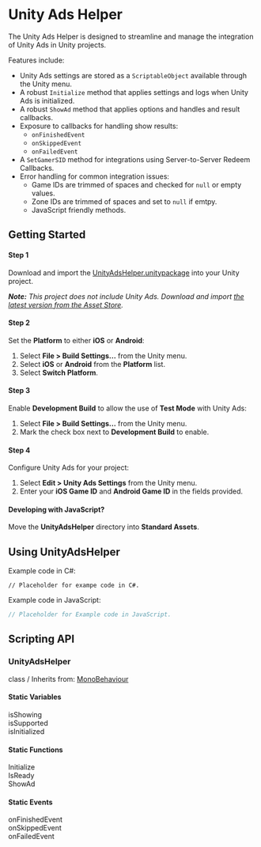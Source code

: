 # Unity Ads Helper
The Unity Ads Helper is designed to streamline and manage the integration of Unity Ads in Unity projects.

Features include:  
* Unity Ads settings are stored as a `ScriptableObject` available through the Unity menu.  
* A robust `Initialize` method that applies settings and logs when Unity Ads is initialized.  
* A robust `ShowAd` method that applies options and handles and result callbacks.  
* Exposure to callbacks for handling show results:  
  * `onFinishedEvent`  
  * `onSkippedEvent`  
  * `onFailedEvent`  
* A `SetGamerSID` method for integrations using Server-to-Server Redeem Callbacks.  
* Error handling for common integration issues:  
  * Game IDs are trimmed of spaces and checked for `null` or empty values.  
  * Zone IDs are trimmed of spaces and set to `null` if emtpy.  
  * JavaScript friendly methods.  

## Getting Started

#### Step 1
Download and import the [UnityAdsHelper.unitypackage](UnityAdsHelper.unitypackage?raw=true) into your Unity project.

_**Note:** This project does not include Unity Ads. Download and import [the latest version from the Asset Store](https://www.assetstore.unity3d.com/en/#!/content/21027)._

#### Step 2
Set the **Platform** to either **iOS** or **Android**:  
1. Select **File > Build Settings...** from the Unity menu.  
2. Select **iOS** or **Android** from the **Platform** list.
3. Select **Switch Platform**.

#### Step 3
Enable **Development Build** to allow the use of **Test Mode** with Unity Ads:  
1. Select **File > Build Settings...** from the Unity menu.  
2. Mark the check box next to **Development Build** to enable.

#### Step 4
Configure Unity Ads for your project:  
1. Select **Edit > Unity Ads Settings** from the Unity menu.  
2. Enter your **iOS Game ID** and **Android Game ID** in the fields provided.  

#### Developing with JavaScript? 
Move the **UnityAdsHelper** directory into **Standard Assets**.

## Using UnityAdsHelper

Example code in C#:  
```CSharp
// Placeholder for exampe code in C#.
```

Example code in JavaScript:  
```JavaScript
// Placeholder for Example code in JavaScript.
```

## Scripting API

### UnityAdsHelper
class / Inherits from: [MonoBehaviour](http://docs.unity3d.com/ScriptReference/MonoBehaviour.html)

#### Static Variables

isShowing  
isSupported  
isInitialized  

#### Static Functions

Initialize  
IsReady  
ShowAd  

#### Static Events

onFinishedEvent  
onSkippedEvent  
onFailedEvent  
